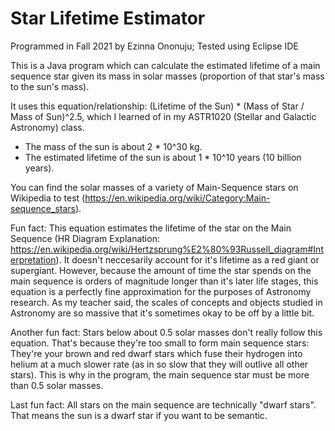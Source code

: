 # Star Lifetime Estimator

Programmed in Fall 2021 by Ezinna Ononuju; Tested using Eclipse IDE

This is a Java program which can calculate the estimated lifetime of a main sequence star given its mass in solar masses (proportion of that star's mass to the sun's mass).

It uses this equation/relationship: (Lifetime of the Sun) * (Mass of Star / Mass of Sun)^2.5, which I learned of in my ASTR1020 (Stellar and Galactic Astronomy) class. 

- The mass of the sun is about 2 * 10^30 kg.
- The estimated lifetime of the sun is about 1 * 10^10 years (10 billion years).

You can find the solar masses of a variety of Main-Sequence stars on Wikipedia to test (https://en.wikipedia.org/wiki/Category:Main-sequence_stars).

Fun fact: This equation estimates the lifetime of the star on the Main Sequence (HR Diagram Explanation: https://en.wikipedia.org/wiki/Hertzsprung%E2%80%93Russell_diagram#Interpretation). It doesn't neccesarily account for it's lifetime as a red giant or supergiant. However, because the amount of time the star spends on the main sequence is orders of magnitude longer than it's later life stages, this equation is a perfectly fine approximation for the purposes of Astronomy research. As my teacher said, the scales of concepts and objects studied in Astronomy are so massive that it's sometimes okay to be off by a little bit.

Another fun fact: Stars below about 0.5 solar masses don't really follow this equation. That's because they're too small to form main sequence stars: They're your brown and red dwarf stars which fuse their hydrogen into helium at a much slower rate (as in so slow that they will outlive all other stars). This is why in the program, the main sequence star must be more than 0.5 solar masses.

Last fun fact: All stars on the main sequence are technically "dwarf stars". That means the sun is a dwarf star if you want to be semantic.
